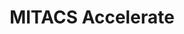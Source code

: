 ---
title: MITACS Accelerate
description: >
  Mitacs supports national innovation by coordinating collaborative industry-university research projects with human capital development at their core. Since 1999, Mitacs has been promoting academic-industrial R&D while supporting the development of future innovation leaders. Mitacs has developed a proactive and successful approach to supporting innovation, both directly through collaborative R&D and indirectly through long-term development of skilled human capital.
img: /img/partners/mitacs.jpg
link: http://www.mitacs.ca/
---
